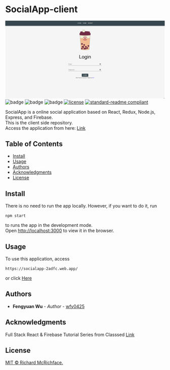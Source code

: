 # SocialApp-client

![banner](/public/banner.png)
![badge](https://img.shields.io/npm/v/react?color=react&label=react&logo=react&logoColor=react&style=flat-square)
![badge](https://img.shields.io/npm/v/redux?color=redux&label=redux&logo=redux&logoColor=redux&style=flat-square)
![badge](https://img.shields.io/npm/v/firebase?color=firebase&label=firebase&logo=firebase&logoColor=firebase&style=flat-square)
[![license](https://img.shields.io/github/license/wfy0425/socialapp-client?style=flat-square)](LICENSE)
[![standard-readme compliant](https://img.shields.io/badge/readme%20style-standard-brightgreen.svg?style=flat-square)](https://github.com/RichardLitt/standard-readme)

SocialApp is a online social application based on React, Redux, Node.js, Express, and Firebase.\
This is the client side repository.\
Access the application from here: [Link](https://socialapp-2adfc.web.app/)

## Table of Contents

- [Install](#install)
- [Usage](#usage)
- [Authors](#Authors)
- [Acknowledgments](#Acknowledgments)
- [License](#license)

## Install

There is no need to run the app locally. However, if you want to do it, run

```
npm start
```

to runs the app in the development mode.\
Open [http://localhost:3000](http://localhost:3000) to view it in the browser.

## Usage

To use this application, access

```
https://socialapp-2adfc.web.app/
```

or click [Here](https://socialapp-2adfc.web.app/)

## Authors

- **Fengyuan Wu** - _Author_ - [wfy0425](https://github.com/wfy0425)

## Acknowledgments

Full Stack React & Firebase Tutorial Series from Classsed [Link](https://www.youtube.com/watch?v=RkBfu-W7tt0&list=PLMhAeHCz8S38ryyeMiBPPUnFAiWnoPvWP&index=1)

## License

[MIT © Richard McRichface.](../LICENSE)
